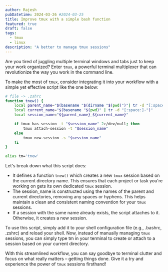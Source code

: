 ```yaml
---
author: Rajesh
pubDatetime: 2024-03-26 #2024-03-25
title: Improve tmux with a simple bash function
featured: true
draft: false
tags:
  - tmux
  - linux
description: "A better to manage tmux sessions"
---
```


Are you tired of juggling multiple terminal windows and tabs just to keep your work organized? Enter `tmux`, a powerful terminal multiplexer that can revolutionize the way you work in the command line.

To make the most of `tmux`, consider integrating it into your workflow with a simple yet effective script like the one below:

```sh
# file -> .zshrc
function tnew() {
    local parent_name="$(basename "$(dirname "$(pwd)")"| tr -d "[:space:]-")"
    local current_name="$(basename "$(pwd)" | tr -d "[:space:]-")"
    local session_name="${parent_name}_${current_name}"

    if tmux has-session -t "$session_name" 2>/dev/null; then
        tmux attach-session -t "$session_name"
    else
        tmux new-session -s "$session_name"
    fi
}

alias tm='tnew'
```

Let's break down what this script does:

- It defines a function `tnew()` which creates a new `tmux` session based on the current directory name. This ensures that each project or task you're working on gets its own dedicated `tmux` session.
- The session_name is constructed using the names of the parent and current directories, removing any spaces or hyphens. This helps maintain a clean and consistent naming convention for your `tmux` sessions.
- If a session with the same name already exists, the script attaches to it. Otherwise, it creates a new session.

To use this script, simply add it to your shell configuration file (e.g., .bashrc, .zshrc) and reload your shell. Now, instead of manually managing `tmux` sessions, you can simply type tm in your terminal to create or attach to a session based on your current directory.

With this streamlined workflow, you can say goodbye to terminal clutter and focus on what really matters – getting things done. Give it a try and experience the power of `tmux` sessions firsthand!
